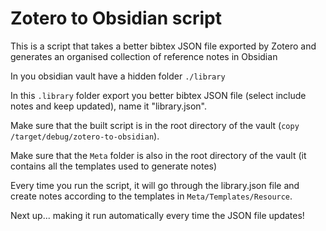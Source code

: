 # Zotero to Obsidian script
This is a script that takes a better bibtex JSON file exported by Zotero and generates an organised collection of reference notes in Obsidian

In you obsidian vault have a hidden folder `./library`

In this `.library` folder export you better bibtex JSON file (select include notes and keep updated), name it "library.json".

Make sure that the built script is in the root directory of the vault (`copy /target/debug/zotero-to-obsidian`).

Make sure that the `Meta` folder is also in the root directory of the vault (it contains all the templates used to generate notes)

Every time you run the script, it will go through the library.json file and create notes according to the templates in `Meta/Templates/Resource`.

Next up... making it run automatically every time the JSON file updates!